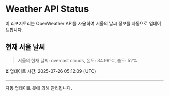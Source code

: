 
# Weather API Status

이 리포지토리는 OpenWeather API를 사용하여 서울의 날씨 정보를 자동으로 업데이트합니다.

## 현재 서울 날씨
> 서울의 현재 날씨: overcast clouds, 온도: 34.99°C, 습도: 52%

⏳ 업데이트 시간: 2025-07-26 05:12:09 (UTC)

---
자동 업데이트 봇에 의해 관리됩니다.
